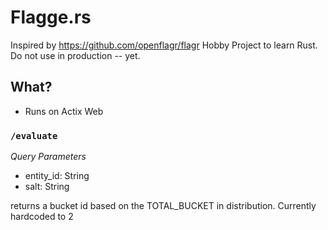 # Flagge.rs
Inspired by https://github.com/openflagr/flagr
Hobby Project to learn Rust. Do not use in production -- yet.

## What?
* Runs on Actix Web


### `/evaluate`
*Query Parameters*
* entity_id: String
* salt: String

returns a bucket id based on the TOTAL_BUCKET in distribution. Currently hardcoded to 2


